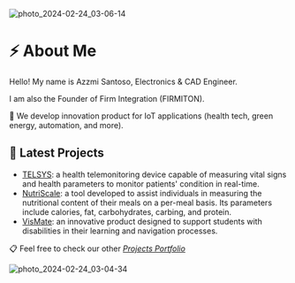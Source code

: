 ![photo_2024-02-24_03-06-14](https://github.com/ariefazzmi/ariefazzmi/assets/75991391/0c0aee2a-5ce3-4a56-ab45-c70a967b2527)

# ⚡ About Me
Hello! My name is Azzmi Santoso, Electronics & CAD Engineer.

I am also the Founder of Firm Integration (FIRMITON).

🔸 We develop innovation product for IoT applications (health tech, green energy, automation, and more).

## 🧪 Latest Projects 

- [TELSYS](https://github.com/firmiton-code/TELSYS): a health telemonitoring device capable of measuring vital signs and health parameters to monitor patients' condition in real-time. 
- [NutriScale](https://github.com/firmiton-code/smart-scaller): a tool developed to assist individuals in measuring the nutritional content of their meals on a per-meal basis. Its parameters include calories, fat, carbohydrates, carbing, and protein.
- [VisMate](https://github.com/firmiton-code/vismate):  an innovative product designed to support students with disabilities in their learning and navigation processes. 

📋 Feel free to check our other *[Projects Portfolio](https://github.com/firmiton-code)* 

![photo_2024-02-24_03-04-34](https://github.com/ariefazzmi/ariefazzmi/assets/75991391/24bc2f10-1941-4145-b61a-80613a091bbd)
